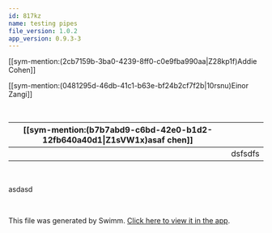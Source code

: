 ```yaml
---
id: 817kz
name: testing pipes
file_version: 1.0.2
app_version: 0.9.3-3
---
```


[[sym-mention:(2cb7159b-3ba0-4239-8ff0-c0e9fba990aa\|Z28kp1f)Addie Cohen]]

[[sym-mention:(0481295d-46db-41c1-b63e-bf24b2cf7f2b\|10rsnu)Einor Zangi]]

<br/>

|[[sym-mention:(b7b7abd9-c6bd-42e0-b1d2-12fb640a40d1\|Z1sVW1x)asaf chen]]|<br>   |
|------------------------------------------------------------------------|-------|
|<br>                                                                    |dsfsdfs|

<br/>

asdasd




<br/>

This file was generated by Swimm. [Click here to view it in the app](http://localhost:5000/repos/Z2l0aHViJTNBJTNBc3Rva2Utd2VhdGhlciUzQSUzQUFkZGllQ29oZW4=/docs/817kz).